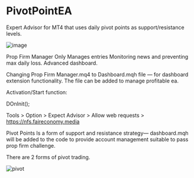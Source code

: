 # PivotPointEA
Expert Advisor for MT4 that uses daily pivot points as support/resistance levels.

![image](https://github.com/user-attachments/assets/42550780-f368-4c60-bebf-d68ec197e012)

Prop Firm Manager
Only Manages entries Monitoring news and preventing max daily loss. Advanced dashboard.

Changing Prop Firm Manager.mq4 to Dashboard.mqh file — for dashboard extension functionality.
The file can be added to manage profitable ea.

Activation/Start function:

DOnInit();

Tools > Option > Expect Advisor > Allow web requests > https://nfs.faireconomy.media

Pivot Points
Is a form of support and resistance strategy— dashboard.mqh will be added to the code to provide account management suitable to pass prop firm challenge.

There are 2 forms of pivot trading.

![pivot](https://github.com/user-attachments/assets/bd2882c8-6ce8-421d-a253-c381df87032a)

